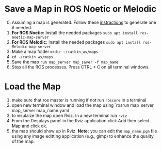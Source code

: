 # Save a Map in ROS Noetic or Melodic
0. Assuming a map is generated. Follow these [instractions](https://github.com/robominded/robominded.github.io/blob/main/tutorials/Run%20Hector%20Slam%20on%20Jetson%20Nano.md) to generate one if needed.
1. **For ROS Noetic:** Install the needed packages `sudo apt install ros-noetic-map-server`
2. **For ROS Melodic:** Install the needed packages `sudo apt install ros-Melodic-map-server`
3. Make a map folder `mkdir ~/catkin_ws/maps`
4. `cd ~/catkin_ws/maps`
5. Save the map `run map_server map_saver -f map_name`
6. Stop all the ROS processes. Press CTRL + C on all terminal windows. 
# Load the Map
1. make sure that ros master is running if not run `roscore` in a terminal
2. open new terminal window and load the map using `rosrun map_server map_server map_name.yaml
3. to visulaize the map open Rviz. In a new terminal run `rviz`
4. From the Desplays panel in the Rviz application click Add then select Map and click ok. 
5. the map should show up in Rviz. 
**Note:** you can edit the `map_name.pgm` file using any image editting application (e.g., gimp) to enhance the quality of the map. 
